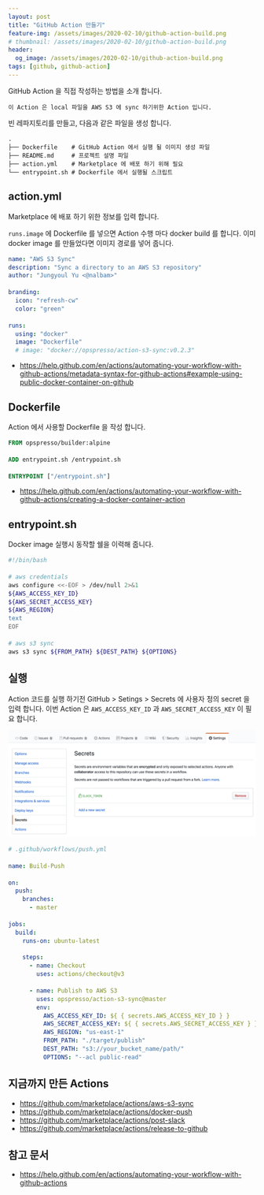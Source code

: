 ```yaml
---
layout: post
title: "GitHub Action 만들기"
feature-img: /assets/images/2020-02-10/github-action-build.png
# thumbnail: /assets/images/2020-02-10/github-action-build.png
header:
  og_image: /assets/images/2020-02-10/github-action-build.png
tags: [github, github-action]
---
```


GitHub Action 을 직접 작성하는 방법을 소개 합니다.

```
이 Action 은 local 파일을 AWS S3 에 sync 하기위한 Action 입니다.
```

빈 레파지토리를 만들고, 다음과 같은 파일을 생성 합니다.

```
.
├── Dockerfile    # GitHub Action 에서 실행 될 이미지 생성 파일
├── README.md     # 프로젝트 설명 파일
├── action.yml    # Marketplace 에 배포 하기 위해 필요
└── entrypoint.sh # Dockerfile 에서 실행될 스크립트
```

## action.yml

Marketplace 에 배포 하기 위한 정보를 입력 합니다.

`runs.image` 에 Dockerfile 를 넣으면 Action 수행 마다 docker build 를 합니다.
이미 docker image 를 만들었다면 이미지 경로를 넣어 줍니다.

```yaml
name: "AWS S3 Sync"
description: "Sync a directory to an AWS S3 repository"
author: "Jungyoul Yu <@nalbam>"

branding:
  icon: "refresh-cw"
  color: "green"

runs:
  using: "docker"
  image: "Dockerfile"
  # image: "docker://opspresso/action-s3-sync:v0.2.3"
```

* <https://help.github.com/en/actions/automating-your-workflow-with-github-actions/metadata-syntax-for-github-actions#example-using-public-docker-container-on-github>

## Dockerfile

Action 에서 사용할 Dockerfile 을 작성 합니다.

```dockerfile
FROM opspresso/builder:alpine

ADD entrypoint.sh /entrypoint.sh

ENTRYPOINT ["/entrypoint.sh"]
```

* <https://help.github.com/en/actions/automating-your-workflow-with-github-actions/creating-a-docker-container-action>

## entrypoint.sh

Docker image 실행시 동작할 쉘을 이력해 줍니다.

```bash
#!/bin/bash

# aws credentials
aws configure <<-EOF > /dev/null 2>&1
${AWS_ACCESS_KEY_ID}
${AWS_SECRET_ACCESS_KEY}
${AWS_REGION}
text
EOF

# aws s3 sync
aws s3 sync ${FROM_PATH} ${DEST_PATH} ${OPTIONS}
```

## 실행

Action 코드를 실행 하기전 GitHub > Setings > Secrets 에 사용자 정의 secret 을 입력 합니다.
이번 Action 은 `AWS_ACCESS_KEY_ID` 과 `AWS_SECRET_ACCESS_KEY` 이 필요 합니다.

![guthub-secrets](/assets/images/2020-02-10/github-secrets.png)

```yaml
# .github/workflows/push.yml

name: Build-Push

on:
  push:
    branches:
      - master

jobs:
  build:
    runs-on: ubuntu-latest

    steps:
      - name: Checkout
        uses: actions/checkout@v3

      - name: Publish to AWS S3
        uses: opspresso/action-s3-sync@master
        env:
          AWS_ACCESS_KEY_ID: ${ { secrets.AWS_ACCESS_KEY_ID } }
          AWS_SECRET_ACCESS_KEY: ${ { secrets.AWS_SECRET_ACCESS_KEY } }
          AWS_REGION: "us-east-1"
          FROM_PATH: "./target/publish"
          DEST_PATH: "s3://your_bucket_name/path/"
          OPTIONS: "--acl public-read"
```

## 지금까지 만든 Actions

* <https://github.com/marketplace/actions/aws-s3-sync>
* <https://github.com/marketplace/actions/docker-push>
* <https://github.com/marketplace/actions/post-slack>
* <https://github.com/marketplace/actions/release-to-github>

## 참고 문서

* <https://help.github.com/en/actions/automating-your-workflow-with-github-actions>
